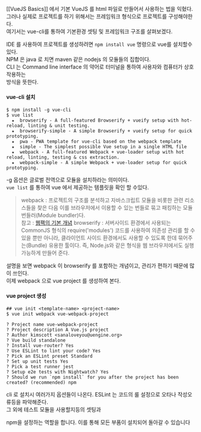 [[VueJS Basics]] 에서 기본 VueJS 를 html 파일로 만들어서 사용하는 법을 익혔다.  
그러나 실제로 프로젝트를 하기 위해서는 프레임워크 형식으로 프로젝트를 구성해야한다.  
여기서는 vue-cli를 통하여 기본환경 셋팅 및 프레임워크 구조를 살펴보겠다.  

IDE 를 사용하여 프로젝트를 생성하려면 `npm install vue` 명령으로 vue를 설치할수있다.  
NPM 은 java 로 치면 maven 같은 nodejs 의 모듈들의 집합이다.  
CLI 는 Command line interface 의 약어로 터미널을 통하여 사용자와 컴퓨터가 상호작용하는  
방식을 뜻한다.  

#### vue-cli 설치
```
$ npm install -g vue-cli
$ vue list
  ★  browserify - A full-featured Browserify + vueify setup with hot-reload, linting & unit testing.
  ★  browserify-simple - A simple Browserify + vueify setup for quick prototyping.
  ★  pwa - PWA template for vue-cli based on the webpack template
  ★  simple - The simplest possible Vue setup in a single HTML file
  ★  webpack - A full-featured Webpack + vue-loader setup with hot reload, linting, testing & css extraction.
  ★  webpack-simple - A simple Webpack + vue-loader setup for quick prototyping.
```
-g 옵션은 글로벌 전역으로 모듈을 설치하라는 의미이다.  
`vue list` 를 통하여 vue 에서 제공하는 템플릿을 확인 할 수있다.  
> webpack : 프로젝트의 구조를 분석하고 자바스크립트 모듈을 비롯한 관련 리소스들을 찾은 다음 이를 브라우저에서 이용할 수 있는 번들로 묶고 패킹하는 모듈 번들러(Module bundler)다.  
> 참고 : [웹팩의 기본 개념](http://blog.jeonghwan.net/js/2017/05/15/webpack.html)
> browserify : 서버사이드 환경에서 사용되는 CommonJS 형식의 require('modules') 코드를 사용하여 의존성 관리를 할 수 있을 뿐만 아니라, 클라이언트 사이드 환경에서도 사용할 수 있도록 한데 묶어주는(Bundle) 유용한 툴이다. 즉, Node.js와 같은 형식을 웹 브라우저에서도 실행가능하게 만들어 준다.  

설명을 보면 webpack 이 browserify 를 포함하는 개념이고, 관리가 편하기 때문에 많이 쓰인다.  
이제 webpack 으로 vue project 를 생성하여 본다.

#### vue project 생성
```
## vue init <template-name> <project-name>
$ vue init webpack vue-webpack-project

? Project name vue-webpack-project
? Project description A Vue.js project
? Author kimscott <sanaloveyou@uengine.org>
? Vue build standalone
? Install vue-router? Yes
? Use ESLint to lint your code? Yes
? Pick an ESLint preset Standard
? Set up unit tests Yes
? Pick a test runner jest
? Setup e2e tests with Nightwatch? Yes
? Should we run `npm install` for you after the project has been created? (recommended) npm
```
cli 로 설치시 여러가지 옵션들이 나온다. ESLint 는 코드의 룰 설정으로 오타나 작성오류등을 파악해준다.  
그 외에 테스트 모듈을 사용할지등의 셋팅과 

npm을 설정하는 역할을 합니다. 이를 통해 모든 부품이 설치되어 돌아갈 수 있습니다